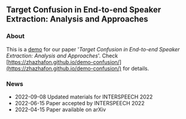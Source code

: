 ## Target Confusion in End-to-end Speaker Extraction: Analysis and Approaches

### About 

This is a [demo](https://zhazhafon.github.io/demo-confusion/) for our paper '_Target Confusion in End-to-end Speaker Extraction: Analysis and Approaches_'. Check [https://zhazhafon.github.io/demo-confusion/](https://zhazhafon.github.io/demo-confusion/) for details.

### News

* 2022-09-08 Updated materials for INTERSPEECH 2022
* 2022-06-15 Paper accepted by INTERSPEECH 2022
* 2022-04-15 Paper available on arXiv